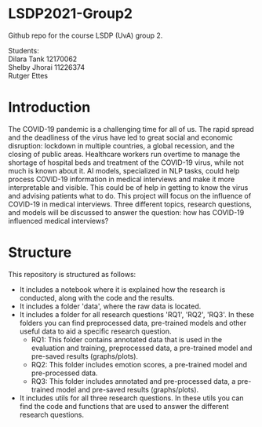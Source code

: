 # LSDP2021-Group2
Github repo for the course LSDP (UvA) group 2. 

Students: <br>
Dilara Tank 12170062 <br>
Shelby Jhorai 11226374<br>
Rutger Ettes <br>

# Introduction
The COVID-19 pandemic is a challenging time for all of us. The rapid spread and the deadliness of the virus have led to great social and economic disruption: lockdown in multiple countries, a global recession, and the closing of public areas. Healthcare workers run overtime to manage the shortage of hospital beds and treatment of the COVID-19 virus, while not much is known about it. AI models, specialized in NLP tasks, could help process COVID-19 information in medical interviews and make it more interpretable and visible. This could be of help in getting to know the virus and advising patients what to do. This project will focus on the influence of COVID-19 in medical interviews. Three different topics, research questions, and models will be discussed to answer the question: how has COVID-19 influenced medical interviews?

# Structure
This repository is structured as follows: 
- It includes a notebook where it is explained how the research is conducted, along with the code and the results. 
- It includes a folder 'data', where the raw data is located.
- It includes a folder for all research questions 'RQ1', 'RQ2', 'RQ3'. In these folders you can find preprocessed data, pre-trained models and other useful data to aid a specific research question.
  - RQ1: This folder contains annotated data that is used in the evaluation and training, preprocessed data, a pre-trained model and pre-saved results (graphs/plots).
  - RQ2: This folder includes emotion scores, a pre-trained model and pre-processed data. 
  - RQ3: This folder includes annotated and pre-processed data, a pre-trained model and pre-saved results (graphs/plots). 
- It includes utils for all three research questions. In these utils you can find the code and functions that are used to answer the different research questions.  
